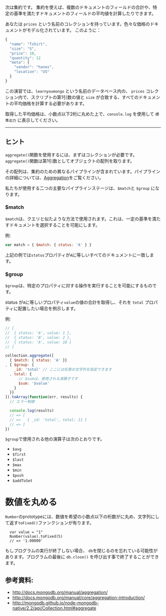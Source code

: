 次は集約です。
集約を使えば、複数のドキュメントのフィールドの合計や、特定の基準を満たすドキュメントのフィールドの平均値を計算したりできます。

あなたは `prices` という名前のコレクションを持っています。色々な価格のドキュメントがモデル化されています。
このように：

```js
{
  "name": "Tshirt",
  "size": "S",
  "price": 10,
  "quantity": 12
  "meta": {
    "vendor": "hanes",
    "location": "US"
  }
}
```

この演習では、`learnyoumongo` という名前のデータベース内の、 `prices` コレクション内で、スクリプトの第1引数の値と `size` が合致する、すべてのドキュメントの平均価格を計算する必要があります。

取得した平均価格は、小数点以下2桁に丸めた上で、`console.log` を使用して `標準出力` に表示してください。

-----------------------------------------------------------
## ヒント

`aggregate()`関数を使用するには、まずはコレクションが必要です。
`aggregate()`関数は第1引数としてオブジェクトの配列を取ります。


その配列は、集約のための異なるパイプラインが含まれています。パイプラインの詳細については、[Aggregation](http://docs.mongodb.org/manual/core/aggregation-introduction/)をご覧ください。

私たちが使用する二つの主要なパイプラインステージは、`$match`と `$group` になります。


### $match

`$match`は、クエリと似たような方法で使用されます。これは、一定の基準を満たすドキュメントを選択することを可能にします。

例:

```js
var match = { $match: { status: 'A' } }
```

上記の例では`status`プロパティが`A`に等しいすべてのドキュメントに一致します。

### $group

`$group`は、特定のプロパティに対する操作を実行することを可能にするものです。

status が`A`に等しいプロパティ`value`の値の合計を取得し、それを `total` プロパティに配置したい場合を例示します。

例:

```js
// [
//  { status: 'A', value: 1 },
//  { status: 'B', value: 2 },
//  { status: 'A', value: 10 }
// ]

collection.aggregate([
  { $match: { status: 'A' }}
, { $group: {
    _id: 'total' // ここには任意の文字列を指定できます
  , total: {
      // $sumは、使用される演算子です
      $sum: '$value'
    }
  }}
]).toArray(function(err, results) {
  // エラー制御

  console.log(results)
  // => [
  // =>   { _id: 'total', total: 11 }
  // => ]
})
```

`$group`で使用される他の演算子は次のとおりです。

- `$avg`
- `$first`
- `$last`
- `$max`
- `$min`
- `$push`
- `$addToSet`

# 数値を丸める

`Number`のprototypeには、数値を希望の小数点以下の桁数がに丸め、文字列にして返す`toFixed()`ファンクションが有ります。


      var value = "1"
      Number(value).toFixed(5)
      // => '1.00000'

もしプログラムの実行が終了しない場合、 `db`を閉じるのを忘れている可能性があります。プログラムの最後に `db.close()` を呼び出す事で終了することができます。

## 参考資料:
* http://docs.mongodb.org/manual/aggregation/
* http://docs.mongodb.org/manual/core/aggregation-introduction/
* http://mongodb.github.io/node-mongodb-native/2.2/api/Collection.html#aggregate
